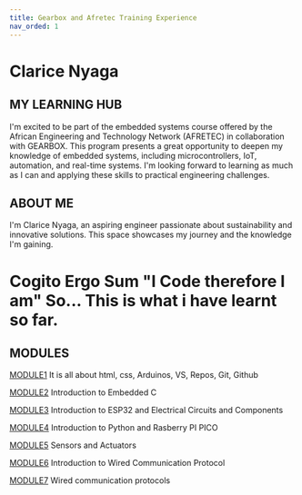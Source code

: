 ```yaml
---
title: Gearbox and Afretec Training Experience
nav_orded: 1
---
```


# Clarice Nyaga
## MY LEARNING HUB
I'm excited to be part of the embedded systems course offered by the African Engineering and Technology Network (AFRETEC) in collaboration with GEARBOX. This program presents a great opportunity to deepen my knowledge of embedded systems, including microcontrollers, IoT, automation, and real-time systems. I'm looking forward to learning as much as I can and applying these skills to practical engineering challenges.

## ABOUT ME
I'm Clarice Nyaga, an aspiring engineer passionate about sustainability and innovative solutions. This space showcases my journey and the knowledge I'm gaining.

# Cogito Ergo Sum "I Code therefore I am" So... This is what i have learnt so far.

## MODULES
[MODULE1](module1.md)
    It is all about html, css, Arduinos, VS, Repos, Git, Github

[MODULE2](module2.md)
Introduction to Embedded C

[MODULE3](modle3.md)
Introduction to ESP32 and Electrical Circuits and Components

[MODULE4](module4.md)
Introduction to Python and Rasberry PI PICO

[MODULE5](module5.md)
Sensors and Actuators

[MODULE6](module6.md)
Introduction to Wired Communication Protocol

[MODULE7](module7.md)
Wired communication protocols
